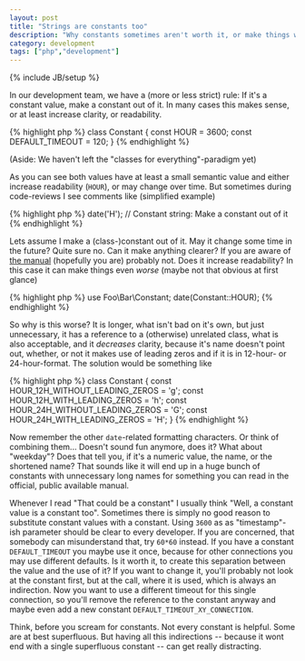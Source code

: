 ```yaml
---
layout: post
title: "Strings are constants too"
description: "Why constants sometimes aren't worth it, or make things worse"
category: development
tags: ["php","development"]
---
```

{% include JB/setup %}

In our development team, we have a (more or less strict) rule: If it's a constant value,
make a constant out of it. In many cases this makes sense, or at least increase clarity,
or readability.

{% highlight php %}
class Constant {
    const HOUR = 3600;
    const DEFAULT_TIMEOUT = 120;
}
{% endhighlight %}

(Aside: We haven't left the "classes for everything"-paradigm yet)

As you can see both values have at least a small semantic value and either increase
readability (`HOUR`), or may change over time. But sometimes during code-reviews I
see comments like (simplified example)

{% highlight php %}
date('H');
// Constant string: Make a constant out of it
{% endhighlight %}

Lets assume I make a (class-)constant out of it. May it change some time in the future?
Quite sure no. Can it make anything clearer? If you are aware of [the manual](http://php.net/function.date)
(hopefully you are) probably not. Does it increase readability? In this case
it can make things even _worse_ (maybe not that obvious at first glance)

{% highlight php %}
use Foo\Bar\Constant;
date(Constant::HOUR);
{% endhighlight %}

So why is this worse? It is longer, what isn't bad on it's own, but just unnecessary,
it has a reference to a (otherwise) unrelated class, what is also acceptable,  and it
_decreases_ clarity, because it's name doesn't point out, whether, or not it makes use
of leading zeros and if it is in 12-hour- or 24-hour-format. The solution would be
something like

{% highlight php %}
class Constant {
    const HOUR_12H_WITHOUT_LEADING_ZEROS = 'g';
    const HOUR_12H_WITH_LEADING_ZEROS = 'h';
    const HOUR_24H_WITHOUT_LEADING_ZEROS = 'G';
    const HOUR_24H_WITH_LEADING_ZEROS = 'H';
}
{% endhighlight %}

Now remember the other `date`-related formatting characters. Or think of
combining them... Doesn't sound fun anymore, does it? What about "weekday"? Does that
tell you, if it's a numeric value, the name, or the shortened name? That sounds like it
will end up in a huge bunch of constants with unnecessary long names for something you
can read in the official, public available manual.

Whenever I read "That could be a constant" I usually think "Well, a constant value is a
constant too". Sometimes there is simply no good reason to substitute constant values with a
constant. Using `3600` as as "timestamp"-ish parameter should be clear to every
developer. If you are concerned, that somebody can misunderstand that, try `60*60` instead.
If you have a constant `DEFAULT_TIMEOUT` you maybe use it once, because for other connections
you may use different defaults. Is it worth it, to create this separation between the value
and the use of it? If you want to change it, you'll probably not look at the constant first,
but at the call, where it is used, which is always an indirection. Now you want to use a
different timeout for this single connection, so you'll remove the reference to the constant
anyway and maybe even add a new constant `DEFAULT_TIMEOUT_XY_CONNECTION`.

Think, before you scream for constants. Not every constant is helpful. Some are at best
superfluous. But having all this indirections -- because it wont end with a single superfluous
constant -- can get really distracting.
